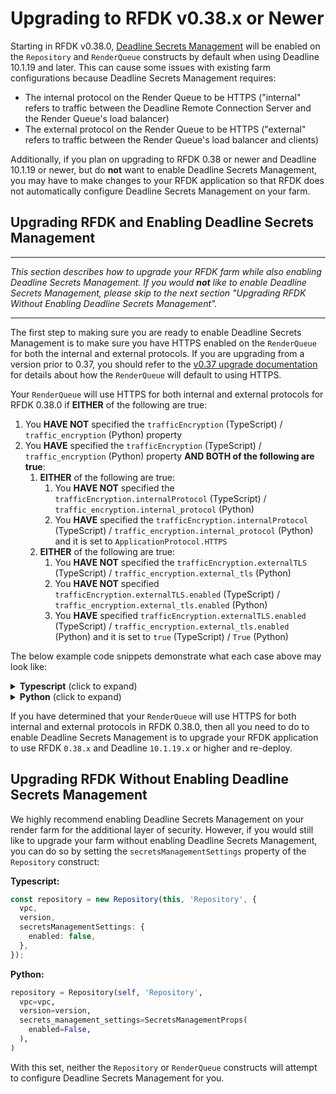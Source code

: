 # Upgrading to RFDK v0.38.x or Newer

Starting in RFDK v0.38.0, [Deadline Secrets Management](https://docs.thinkboxsoftware.com/products/deadline/10.1/1_User%20Manual/manual/secrets-management/deadline-secrets-management.html) will be enabled on the
`Repository` and `RenderQueue` constructs by default when using Deadline 10.1.19 and later. This can cause some issues with existing farm configurations because Deadline Secrets Management requires:

- The internal protocol on the Render Queue to be HTTPS ("internal" refers to traffic between the Deadline Remote Connection Server and the Render Queue's load balancer)
- The external protocol on the Render Queue to be HTTPS ("external" refers to traffic between the Render Queue's load balancer and clients)

Additionally, if you plan on upgrading to RFDK 0.38 or newer and Deadline 10.1.19 or newer, but do **not** want to enable Deadline Secrets Management, you may have to make changes to your RFDK application so that
RFDK does not automatically configure Deadline Secrets Management on your farm.

## Upgrading RFDK and Enabling Deadline Secrets Management

---

_This section describes how to upgrade your RFDK farm while also enabling Deadline Secrets Management. If you would **not** like to enable Deadline Secrets Management, please skip to the
next section "Upgrading RFDK Without Enabling Deadline Secrets Management"._

---

The first step to making sure you are ready to enable Deadline Secrets Management is to make sure you have HTTPS enabled on the `RenderQueue` for both the internal and external protocols.
If you are upgrading from a version prior to 0.37, you should refer to the [v0.37 upgrade documentation](./upgrading-0.37.md) for details about how the `RenderQueue` will default to using HTTPS.

Your `RenderQueue` will use HTTPS for both internal and external protocols for RFDK 0.38.0 if **EITHER** of the following are true:

1. You **HAVE NOT** specified the `trafficEncryption` (TypeScript) / `traffic_encryption` (Python) property
1. You **HAVE** specified the `trafficEncryption` (TypeScript) / `traffic_encryption` (Python) property **AND BOTH of the following are true**:
    1. **EITHER** of the following are true:
        1. You **HAVE NOT** specified the `trafficEncryption.internalProtocol` (TypeScript) / `traffic_encryption.internal_protocol` (Python)
        1. You **HAVE** specified the `trafficEncryption.internalProtocol` (TypeScript) / `traffic_encryption.internal_protocol` (Python) and it is set to `ApplicationProtocol.HTTPS`
    1. **EITHER** of the following are true:
        1. You **HAVE NOT** specified the `trafficEncryption.externalTLS` (TypeScript) / `traffic_encryption.external_tls` (Python)
        1. You **HAVE NOT** specified `trafficEncryption.externalTLS.enabled` (TypeScript) / `traffic_encryption.external_tls.enabled` (Python)
        1. You **HAVE** specified `trafficEncryption.externalTLS.enabled` (TypeScript) / `traffic_encryption.external_tls.enabled` (Python) and it is set to `true` (TypeScript) / `True` (Python)

The below example code snippets demonstrate what each case above may look like:

<details><summary><b>Typescript</b> (click to expand)</summary>

```ts
import { ApplicationProtocol } from '@aws-cdk/aws-elasticloadbalancingv2';
import { RenderQueue } from 'aws-rfdk/deadline';

new RenderQueue(this, 'RenderQueue', {
  // no "trafficEncryption" property, so TLS is enabled both internally and externally by default
  // ...
});

// OR

new RenderQueue(this, 'RenderQueue', {
  // ...
  trafficEncryption: {
    // No "internalProtocol" property, so TLS is enabled internally by default
    // No "externalTLS" property, so TLS is enabled externally by default
  },
  // ...
});

// OR

new RenderQueue(this, 'RenderQueue', {
  // ...
  trafficEncryption: {
    // No "internalProtocol" property, so TLS is enabled internally by default
    externalTLS: {
      // No "enabled" property, so external TLS will be enabled by default
    },
  },
  // ...
});

// OR

new RenderQueue(this, 'RenderQueue', {
  // ...
  trafficEncryption: {
    internalProtocol: ApplicationProtocol.HTTPS,
    // No "externalTLS" property, so TLS is enabled externally by default
  },
  // ...
});

// OR

new RenderQueue(this, 'RenderQueue', {
  // ...
  trafficEncryption: {
    internalProtocol: ApplicationProtocol.HTTPS,
    externalTLS: {
      enabled: true,
    },
  },
  // ...
});

// OR

const certificate = // ...your ACM certificate
const certificateChain = // ...your ACM certificate chain
new RenderQueue(this, 'RenderQueue', {
  // ...
  trafficEncryption: {
    internalProtocol: ApplicationProtocol.HTTPS,
    externalTLS: {
      acmCertificate: certificate,
      acmCertificateChain: certificateChain,
    },
  },
  // ...
});

// OR

const certificate = // ...your X509 RFDK certificate
new RenderQueue(this, 'RenderQueue', {
  // ...
  trafficEncryption: {
    internalProtocol: ApplicationProtocol.HTTPS,
    externalTLS: {
      rfdkCertificate: certificate,
    },
  },
  // ...
});
```

</details>

<details><summary><b>Python</b> (click to expand)</summary>

```python
from aws_cdk.aws_elasticloadbalancingv2 import ApplicationProtocol
from aws_rfdk.deadline import (
    RenderQueue,
    RenderQueueExternalTLSProps,
    RenderQueueTrafficEncryptionProps,
)

RenderQueue(self, 'RenderQueue',
  # no "trafficEncryption" property, so TLS is enabled both internally and externally by default
  # ...
)

# OR

RenderQueue(self, 'RenderQueue',
  # ...
  traffic_encryption=RenderQueueTrafficEncryptionProps(
    # No "internal_protocol" property, so TLS is enabled internally by default
    # No "external_tls" property, so TLS is enabled externally by default
  ),
  # ...
)

# OR

RenderQueue(self, 'RenderQueue',
  # ...
  traffic_encryption=RenderQueueTrafficEncryptionProps(
    # No "internal_protocol" property, so TLS is enabled internally by default
    external_tls=RenderQueueExternalTLSProps(
      # No "enabled" property, so external TLS will be enabled by default
    ),
  ),
  # ...
)

# OR

RenderQueue(self, 'RenderQueue',
  # ...
  traffic_encryption=RenderQueueTrafficEncryptionProps(
    internal_protocol=ApplicationProtocol.HTTPS,
    # No "external_tls" property, so TLS is enabled externally by default
  ),
  # ...
)

# OR

RenderQueue(self, 'RenderQueue',
  # ...
  traffic_encryption=RenderQueueTrafficEncryptionProps(
    internal_protocol=ApplicationProtocol.HTTPS,
    external_tls=RenderQueueExternalTLSProps(
      enabled=True,
    ),
  ),
  # ...
)

# OR

certificate = # ...your ACM certificate
certificate_chain = # ...your ACM certificate chain
RenderQueue(self, 'RenderQueue',
  # ...
  traffic_encryption=RenderQueueTrafficEncryptionProps(
    internal_protocol=ApplicationProtocol.HTTPS,
    external_tls=RenderQueueExternalTLSProps(
      acmCertificate=certificate,
      acmCertificateChain=certificate_chain,
    ),
  ),
  # ...
)

# OR

certificate = # ...your X509 RFDK certificate
RenderQueue(self, 'RenderQueue',
  # ...
  traffic_encryption=RenderQueueTrafficEncryptionProps(
    internal_protocol=ApplicationProtocol.HTTPS,
    external_tls=RenderQueueExternalTLSProps(
      rfdk_certificate=certificate,
    ),
  ),
  # ...
)
```

</details>

If you have determined that your `RenderQueue` will use HTTPS for both internal and external protocols in RFDK 0.38.0, then all you need to do to enable Deadline Secrets Management is to upgrade
your RFDK application to use RFDK `0.38.x` and Deadline `10.1.19.x` or higher and re-deploy.


## Upgrading RFDK Without Enabling Deadline Secrets Management

We highly recommend enabling Deadline Secrets Management on your render farm for the additional layer of security. However, if you would still like to upgrade your farm without enabling
Deadline Secrets Management, you can do so by setting the `secretsManagementSettings` property of the `Repository` construct:

**Typescript:**
```ts
const repository = new Repository(this, 'Repository', {
  vpc,
  version,
  secretsManagementSettings: {
    enabled: false,
  },
});
```

**Python:**
```python
repository = Repository(self, 'Repository',
  vpc=vpc,
  version=version,
  secrets_management_settings=SecretsManagementProps(
    enabled=False,
  ),
)
```

With this set, neither the `Repository` or `RenderQueue` constructs will attempt to configure Deadline Secrets Management for you.
